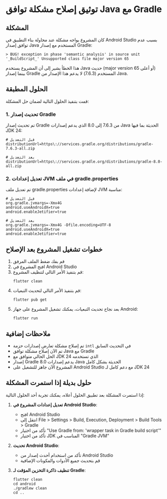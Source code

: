 # توثيق إصلاح مشكلة توافق Java مع Gradle

## المشكلة
كان المشروع يواجه مشكلة عند محاولة بناء التطبيق في Android Studio بسبب عدم توافق إصدار Java المستخدم مع إصدار Gradle:

```
> BUG! exception in phase 'semantic analysis' in source unit '_BuildScript_' Unsupported class file major version 65
```

هذا الخطأ يشير إلى أن المشروع يستخدم Java حديث (major version 65 أو أعلى) بينما إصدار Gradle المستخدم (7.6.3) لا يدعم هذا الإصدار من Java.

## الحلول المطبقة

قمت بتنفيذ الحلول التالية لضمان حل المشكلة:

### 1. تحديث إصدار Gradle

تم تحديث إصدار Gradle من 7.6.3 إلى 8.0 الذي يدعم إصدارات Java الحديثة بما فيها JDK 24:

```properties
# قبل التعديل
distributionUrl=https\://services.gradle.org/distributions/gradle-7.6.3-all.zip

# بعد التعديل
distributionUrl=https\://services.gradle.org/distributions/gradle-8.0-all.zip
```

### 2. تعديل إعدادات JVM في ملف gradle.properties

تم تعديل ملف gradle.properties لإضافة إعدادات JVM مناسبة:

```properties
# قبل التعديل
org.gradle.jvmargs=-Xmx4G
android.useAndroidX=true
android.enableJetifier=true

# بعد التعديل
org.gradle.jvmargs=-Xmx4G -Dfile.encoding=UTF-8
android.useAndroidX=true
android.enableJetifier=true
```

## خطوات تشغيل المشروع بعد الإصلاح

1. قم بفك ضغط الملف المرفق
2. افتح المشروع في Android Studio
3. قم بتنفيذ الأمر التالي لتنظيف المشروع:
   ```
   flutter clean
   ```
4. قم بتنفيذ الأمر التالي لتحديث التبعيات:
   ```
   flutter pub get
   ```
5. بعد نجاح تحديث التبعيات، يمكنك تشغيل المشروع على جهاز Android:
   ```
   flutter run
   ```

## ملاحظات إضافية

- تم إصلاح مشكلة تعارض إصدارات حزمة `intl` في التحديث السابق
- تم الآن إصلاح مشكلة توافق Java مع Gradle
- الحل الحالي متوافق مع JDK 24 الذي تستخدمه
- إصدار Gradle 8.0 يدعم إصدارات Java الحديثة بشكل كامل
- المشروع الآن جاهز للتشغيل على Android Studio مع دعم كامل لـ JDK 24

## حلول بديلة إذا استمرت المشكلة

إذا استمرت المشكلة بعد تطبيق الحلول أعلاه، يمكنك تجربة أحد الحلول التالية:

1. **تعديل إعدادات المشروع في Android Studio**:
   - افتح Android Studio
   - انتقل إلى File > Settings > Build, Execution, Deployment > Build Tools > Gradle
   - تأكد من اختيار "Use Gradle from: 'wrapper task in Gradle build script'"
   - تأكد من اختيار JDK المناسب في "Gradle JVM"

2. **تحديث Android Studio**:
   - تأكد من استخدام أحدث إصدار من Android Studio
   - قم بتحديث جميع الأدوات والمكونات الإضافية

3. **تنظيف ذاكرة التخزين المؤقت لـ Gradle**: 
   ```
   flutter clean
   cd android
   ./gradlew clean
   cd ..
   ```

